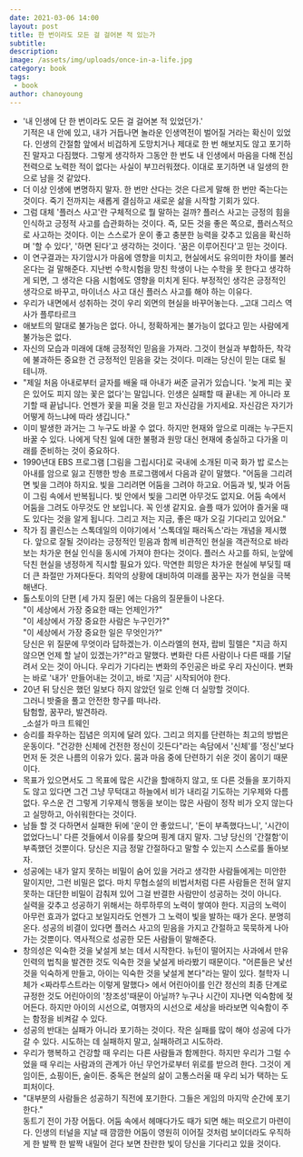 ```yaml
---
date: 2021-03-06 14:00
layout: post
title: 한 번이라도 모든 걸 걸어본 적 있는가
subtitle:
description:
image: /assets/img/uploads/once-in-a-life.jpg
category: book
tags:
 - book
author: chanoyoung
---
```

- '내 인생에 단 한 번이라도 모든 걸 걸어본 적 있었던가.'  
기적은 내 안에 있고, 내가 거듭나면 놀라운 인생역전이 벌어질 거라는 확신이 있었다. 인생의 간절함 앞에서 비겁하게 도망치거나 제대로 한 번 해보지도 않고 포기하진 말자고 다짐했다. 그렇게 생각하자 그동안 한 번도 내 인생에서 마음을 다해 전심전력으로 노력한 적이 없다는 사실이 부끄러워졌다. 이대로 포기하면 내 일생의 한으로 남을 것 같았다.
- 더 이상 인생에 변명하지 말자. 한 번만 산다는 것은 다르게 말해 한 번만 죽는다는 것이다. 죽기 전까지는 새롭게 결심하고 새로운 삶을 시작할 기회가 있다.
- 그럼 대체 '플러스 사고'란 구체적으로 뭘 말하는 걸까? 플러스 사고는 긍정의 힘을 인식하고 긍정적 사고를 습관화하는 것이다. 즉, 모든 것을 좋은 쪽으로, 플러스적으로 사고하는 것이다. 이는 스스로가 운이 좋고 충분한 능력을 갖추고 있음을 확신하며 '할 수 있다', '하면 된다'고 생각하는 것이다. '꿈은 이루어진다'고 믿는 것이다.
- 이 연구결과는 자기암시가 마음에 영향을 미치고, 현실에서도 유의미한 차이를 불러온다는 걸 말해준다. 지난번 수학시험을 망친 학생이 나는 수학을 못 한다고 생각하게 되면, 그 생각은 다음 시험에도 영향을 미치게 된다. 부정적인 생각은 긍정적인 생각으로 바꾸고, 마이너스 사고 대신 플러스 사고를 해야 하는 이유다.
- 우리가 내면에서 성취하는 것이 우리 외면의 현실을 바꾸어놓는다.
_고대 그리스 역사가 플루타르크
- 애보트의 말대로 불가능은 없다. 아니, 정확하게는 불가능이 없다고 믿는 사람에게 불가능은 없다.
- 자신의 모습과 미래에 대해 긍정적인 믿음을 가져라. 그것이 현실과 부합하든, 착각에 불과하든 중요한 건 긍정적인 믿음을 갖는 것이다. 미래는 당신이 믿는 대로 될 테니까.
- "제일 처음 아내로부터 글자를 배울 때 아내가 써준 글귀가 있습니다. '늦게 피는 꽃은 있어도 피지 않는 꽃은 없다'는 말입니다. 인생은 실패할 때 끝내는 게 아니라 포기할 때 끝납니다. 언젠가 꽃을 피울 것을 믿고 자신감을 가지세요. 자신감은 자기가 어떻게 하느냐에 따라 생깁니다."
- 이미 발생한 과거는 그 누구도 바꿀 수 없다. 하지만 현재와 앞으로 미래는 누구든지 바꿀 수 있다. 나에게 닥친 일에 대한 불평과 원망 대신 현재에 충실하고 다가올 미래를 준비하는 것이 중요하다.
- 1990년대 EBS 프로그램 [그림을 그립시다]로 국내에 소개된 미국 화가 밥 로스는 아내를 암으로 잃고 진행한 방송 프로그램에서 다음과 같이 말했다.
"어둠을 그리려면 빛을 그려야 하지요. 빛을 그리려면 어둠을 그려야 하고요. 어둠과 빛, 빛과 어둠이 그림 속에서 반복됩니다. 빛 안에서 빛을 그리면 아무것도 없지요. 어둠 속에서 어둠을 그려도 아무것도 안 보입니다. 꼭 인생 같지요. 슬플 때가 있어야 즐거울 때도 있다는 것을 알게 됩니다. 그리고 저는 지금, 좋은 때가 오길 기다리고 있어요."
- 작가 짐 콜린스는 스톡데일의 이야기에서 '스톡데일 패러독스'라는 개념을 제시했다. 앞으로 잘될 것이라는 긍정적인 믿음과 함께 비관적인 현실을 객관적으로 바라보는 차가운 현실 인식을 동시에 가져야 한다는 것이다. 플러스 사고를 하되, 눈앞에 닥친 현실을 냉정하게 직시할 필요가 있다. 막연한 희망은 차가운 현실에 부딪힐 때 더 큰 좌절만 가져다둔다. 최악의 상황에 대비하여 미래를 꿈꾸는 자가 현실을 극복해낸다.
- 톨스토이의 단편 [세 가지 질문] 에는 다음의 질문들이 나온다.  
"이 세상에서 가장 중요한 때는 언제인가?"  
"이 세상에서 가장 중요한 사람은 누구인가?"  
"이 세상에서 가장 중요한 일은 무엇인가?"  
당신은 위 질문에 무엇이라 답하겠는가. 이스라엘의 현자, 랍비 힐렐은 "지금 하지 않으면 언제 할 날이 있겠는가?"라고 말했다. 변화란 다른 사람이나 다른 때를 기달려서 오는 것이 아니다. 우리가 기다리는 변화의 주인공은 바로 우리 자신이다. 변화는 바로 '내가' 만들어내는 것이고, 바로 '지금' 시작되어야 한다.
- 20년 뒤 당신은 했던 일보다 하지 않았던 일로 인해 더 실망할 것이다.  
그러니 밧줄을 풀고 안전한 항구를 떠나라.  
탐험할, 꿈꾸라, 발견하라.  
_소설가 마크 트웨인
- 승리를 좌우하는 집념은 의지에 달려 있다. 그리고 의지를 단련하는 최고의 방법은 운동이다. "건강한 신체에 건전한 정신이 깃든다"라는 속담에서 '신체'를 '정신'보다 먼저 둔 것은 나름의 이유가 있다. 뭄과 마음 중에 단련하기 쉬운 것이 몸이기 때문이다.
- 목표가 있으면서도 그 목표에 많은 시간을 할애하지 않고, 또 다른 것들을 포기하지도 않고 있다면 그건 그냥 무턱대고 하늘에서 비가 내리길 기도하는 기우제와 다름없다. 우스운 건 그렇게 기우제식 행동을 보이는 많은 사람이 정작 비가 오지 않는다고 실망하고, 아쉬워한다는 것이다.
- 남들 할 것 다하면서 실패한 뒤에 '운이 안 좋았드니', '돈이 부족했다느니', '시간이 없었다느니' 다른 것들에서 이유를 찾으며 핑계 대지 말자. 그냥 당신의 '간절함'이 부족했던 것뿐이다. 당신은 지금 정말 간절하다고 말할 수 있는지 스스로를 돌아보자.
- 성공에는 내가 알지 못하는 비밀이 숨어 있을 거라고 생각한 사람들에게는 미안한 말이지만, 그런 비밀은 없다. 마치 무협소설의 비법서처럼 다른 사람들은 전혀 알지 못하는 대단한 비밀이 감춰져 있어 그걸 반결한 사람만이 성공하는 것이 아니다.  
실력을 갖추고 성공하기 위해서는 하루하루의 노력이 쌓여야 한다. 지금의 노력이 아무런 효과가 없다고 보일지라도 언젠가 그 노력이 빛을 발하는 때가 온다. 분명히 온다. 성공의 비결이 있다면 플러스 사고의 믿음을 가지고 간절하고 묵묵하게 나아가는 것뿐이다. 역사적으로 성공한 모든 사람들이 말해준다.
- 창의성은 익숙한 것을 낯설게 보는 데서 시작한다. 뉴턴이 떨어지는 사과에서 만유인력의 법칙을 발견한 것도 익숙한 것을 낯설게 바라봤기 때문이다. "어른들은 낯선 것을 익숙하게 만들고, 아이는 익숙한 것을 낯설게 본다"라는 말이 있다. 철학자 니체가 <짜라투스트라는 이렇게 말했다> 에서 어린아이를 인간 정신의 최종 단계로 규정한 것도 어린아이의 '창조성'때문이 아닐까?
누구나 시간이 지나면 익숙함에 젖어든다. 하지만 아이의 시선으로, 여행자의 시선으로 세상을 바라보면 익숙함이 주는 함정을 비켜갈 수 있다.
- 성공의 반대는 실패가 아니라 포기하는 것이다. 작은 실패를 많이 해야 성공에 다가갈 수 있다. 시도하는 데 실패하지 말고, 실패하려고 시도하라.
- 우리가 행복하고 건강할 때 우리는 다른 사람들과 함께한다. 하지만 우리가 그럴 수 었을 때 우리는 사람과의 관계가 아닌 무언가로부터 위로를 받으려 한다. 그것이 게임이든, 쇼핑이든, 술이든. 중독은 현실의 삶이 고통스러울 때 우리 뇌가 택하는 도피처이다.
- "대부분의 사람들은 성공하기 직전에 포기한다. 그들은 게임의 마지막 순간에 포기한다."  
동트기 전이 가장 어둡다. 어둠 속에서 헤매다가도 때가 되면 해는 떠오르기 마련이다. 인생의 터널을 지날 때 깜깜한 어둠이 영원히 이어질 것처럼 보이더라도 우직하게 한 발짝 한 발짝 내밀어 걷다 보면 찬란한 빛이 당신을 기다리고 있을 것이다.
